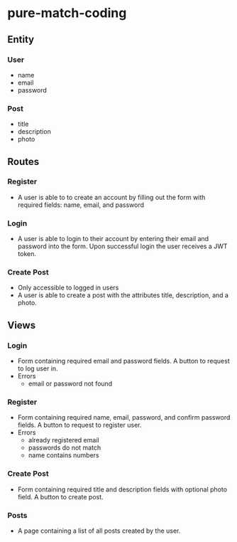 # pure-match-coding

## Entity
### User
- name
- email
- password

### Post
- title
- description
- photo

## Routes
### Register
- A user is able to to create an account by filling out the form with required fields: name, email, and password

### Login
- A user is able to login to their account by entering their email and password into the form. Upon successful login the user receives a JWT token.

### Create Post
- Only accessible to logged in users
- A user is able to create a post with the attributes title, description, and a photo.

## Views
### Login
- Form containing required email and password fields. A button to request to log user in.
- Errors
    - email or password not found

### Register
- Form containing required name, email, password, and confirm password fields. A button to request to register user.
- Errors
    - already registered email
    - passwords do not match
    - name contains numbers

### Create Post
- Form containing required title and description fields with optional photo field. A button to create post.

### Posts
- A page containing a list of all posts created by the user.